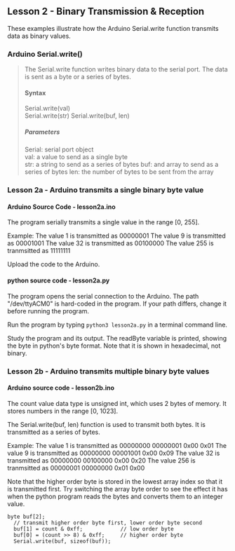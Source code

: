 ## Lesson 2 - Binary Transmission & Reception

These examples illustrate how the Arduino Serial.write function transmits data as binary values.


### Arduino Serial.write()

> The Serial.write function writes binary data to the serial port. The data is sent as a byte or a series of bytes.
>
> #### Syntax
>
> Serial.write(val)             
> Serial.write(str)
> Serial.write(buf, len)
>
> ##### Parameters
> Serial: serial port object <br>
> val: a value to send as a single byte <br>
> str: a string to send as a series of bytes
> buf: and array to send as a series of bytes
> len: the number of bytes to be sent from the array


### Lesson 2a - Arduino transmits a single binary byte value

#### Arduino Source Code - lesson2a.ino

The program serially transmits a single value in the range [0, 255]. 

Example: 
    The value 1   is transmitted as 00000001
    The value 9   is transmitted as 00001001
    The value 32  is transmitted as 00100000
    The value 255 is tranmsitted as 11111111

Upload the code to the Arduino.


#### python source code - lesson2a.py

The program opens the serial connection to the Arduino. The path "/dev/ttyACM0" is hard-coded in the program. If your path differs, change it before running the program.

Run the program by typing `python3 lesson2a.py` in a terminal command line.

Study the program and its output. The readByte variable is printed, showing the byte in python's byte format. Note that it is shown in hexadecimal, not binary. 



### Lesson 2b - Arduino transmits multiple binary byte values


#### Arduino source code - lesson2b.ino

The count value data type is unsigned int, which uses 2 bytes of memory. It stores numbers in the range [0, 1023]. 

The Serial.write(buf, len) function is used to transmit both bytes. It is transmitted as a series of bytes.

Example: 
 The value 1   is transmitted as 00000000 00000001  0x00 0x01
 The value 9   is transmitted as 00000000 00001001  0x00 0x09
 The value 32  is transmitted as 00000000 00100000  0x00 0x20
 The value 256 is tranmsitted as 00000001 00000000  0x01 0x00

Note that the higher order byte is stored in the lowest array index so that it is transmitted first. Try switching the array byte order to see the effect it has when the python program reads the bytes and converts them to an integer value.

```
byte buf[2];
  // transmit higher order byte first, lower order byte second
  buf[1] = count & 0xff;            // low order byte
  buf[0] = (count >> 8) & 0xff;     // higher order byte
  Serial.write(buf, sizeof(buf));
```